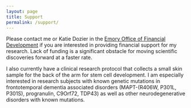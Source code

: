 ```yaml
---
layout: page
title: Support
permalink: /support/
---
```


Please contact me or Katie Dozier in the [Emory Office of Financial Development](http://med.emory.edu/giving/contact.html) if you are interested in providing financial support for my research. Lack of funding is a significant obstacle for moving scientific discoveries forward at a faster rate. 

I also currently have a clinical research protocol that collects a small skin sample for the back of the arm for stem cell development.  I am especially interested in research subjects with known genetic mutations in frontotemporal dementia associated disorders (MAPT-(R406W, P301L, P301S), progranulin, C9Orf72, TDP43) as well as other neurodegenerative disorders with known mutations.
